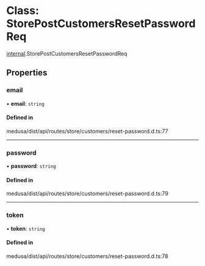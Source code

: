 # Class: StorePostCustomersResetPasswordReq

[internal](../modules/internal-37.md).StorePostCustomersResetPasswordReq

## Properties

### email

• **email**: `string`

#### Defined in

medusa/dist/api/routes/store/customers/reset-password.d.ts:77

___

### password

• **password**: `string`

#### Defined in

medusa/dist/api/routes/store/customers/reset-password.d.ts:79

___

### token

• **token**: `string`

#### Defined in

medusa/dist/api/routes/store/customers/reset-password.d.ts:78
